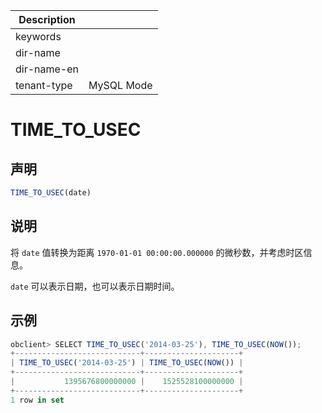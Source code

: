 | Description   |                 |
|---------------|-----------------|
| keywords      |                 |
| dir-name      |                 |
| dir-name-en   |                 |
| tenant-type   | MySQL Mode      |

# TIME_TO_USEC

## 声明

```javascript
TIME_TO_USEC(date)
```

## 说明

将 `date` 值转换为距离 `1970-01-01 00:00:00.000000` 的微秒数，并考虑时区信息。

`date` 可以表示日期，也可以表示日期时间。

## 示例

```javascript
obclient> SELECT TIME_TO_USEC('2014-03-25'), TIME_TO_USEC(NOW());
+----------------------------+---------------------+
| TIME_TO_USEC('2014-03-25') | TIME_TO_USEC(NOW()) |
+----------------------------+---------------------+
|           1395676800000000 |    1525528100000000 |
+----------------------------+---------------------+
1 row in set
```
